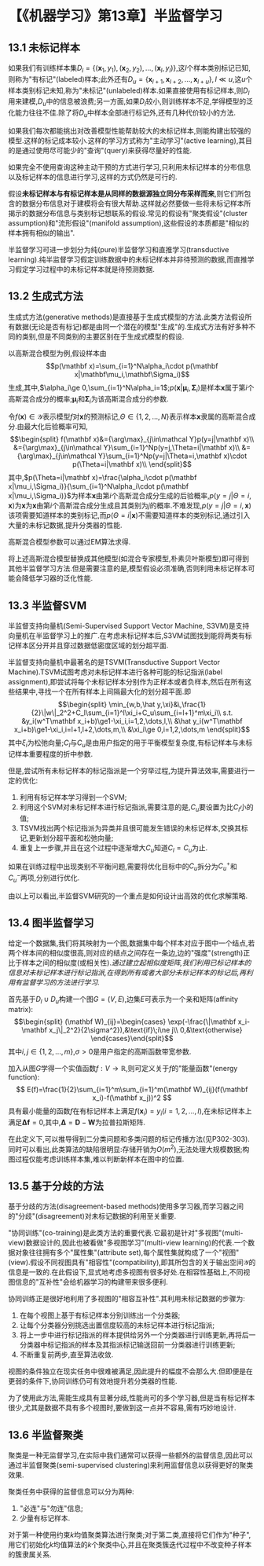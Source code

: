 # 【《机器学习》第13章】半监督学习

## 13.1 未标记样本

如果我们有训练样本集$D_l=\{(\mathbf x_1, y_1),(\mathbf x_2, y_2),\dots,(\mathbf x_l, y_l)\}$,这$l$个样本类别标记已知,则称为"有标记"(labeled)样本;此外还有$D_u=\{\mathbf x_{l+1}, \mathbf x_{l+2}, \dots, \mathbf x_{l+u}\},l\ll u$,这$u$个样本类别标记未知,称为"未标记"(unlabeled)样本.如果直接使用有标记样本,则$D_l$用来建模,$D_u$中的信息被浪费;另一方面,如果$D_l$较小,则训练样本不足,学得模型的泛化能力往往不佳.除了将$D_u$中样本全部进行标记外,还有几种代价较小的方法.

如果我们每次都能挑出对改善模型性能帮助较大的未标记样本,则能构建出较强的模型.这样的标记成本较小.这样的学习方式称为"主动学习"(active learning),其目的是通过使用尽可能少的"查询"(query)来获得尽量好的性能.

如果完全不使用查询这种主动干预的方式进行学习,只利用未标记样本的分布信息以及标记样本的信息进行学习,这样的方式仍然是可行的.

假设**未标记样本与有标记样本是从同样的数据源独立同分布采样而来**,则它们所包含的数据分布信息对于建模将会有很大帮助.这样就必然要做一些将未标记样本所揭示的数据分布信息与类别标记想联系的假设.常见的假设有"聚类假设"(cluster assumption)和"流形假设"(manifold assumption),这些假设的本质都是"相似的样本拥有相似的输出".

半监督学习可进一步划分为纯(pure)半监督学习和直推学习(transductive learning).纯半监督学习假定训练数据中的未标记样本并非待预测的数据,而直推学习假定学习过程中的未标记样本就是待预测数据.

## 13.2 生成式方法

生成式方法(generative methods)是直接基于生成式模型的方法.此类方法假设所有数据(无论是否有标记)都是由同一个潜在的模型"生成"的.生成式方法有好多种不同的类别,但是不同类别的主要区别在于生成式模型的假设.

以高斯混合模型为例,假设样本由$$p(\mathbf x)=\sum_{i=1}^N\alpha_i\cdot p(\mathbf x|\mathbf\mu_i,\mathbf\Sigma_i)$$生成,其中,$\alpha_i\ge 0,\sum_{i=1}^N\alpha_i=1$;$p(\mathbf x|\mathbf\mu_i,\mathbf\Sigma_i)$是样本$\mathbf x$属于第$i$个高斯混合成分的概率;$\mathbf\mu_i$和$\mathbf\Sigma_i$为该高斯混合成分的参数.

令$f(\mathbf x)\in\mathcal{Y}$表示模型$f$对$\mathbf x$的预测标记,$\Theta\in\{1,2,\dots,N\}$表示样本$\mathbf x$隶属的高斯混合成分.由最大化后验概率可知,
$$\begin{split}
f(\mathbf x)&={\arg\max}_{j\in\mathcal Y}p(y=j|\mathbf x)\\
&={\arg\max}_{j\in\mathcal Y}\sum_{i=1}^Np(y=j,\Theta=i|\mathbf x)\\
&={\arg\max}_{j\in\mathcal Y}\sum_{i=1}^Np(y=j|\Theta=i,\mathbf x)\cdot p(\Theta=i|\mathbf x)\\
\end{split}$$
其中,$p(\Theta=i|\mathbf x)=\frac{\alpha_i\cdot p(\mathbf x|\mu_i,\Sigma_i)}{\sum_{i=1}^N\alpha_i\cdot p(\mathbf x|\mu_i,\Sigma_i)}$为样本$\mathbf x$由第$i$个高斯混合成分生成的后验概率,$p(y=j|\Theta=i,\mathbf x)$为$\mathbf x$为$\mathbf x$由第$i$个高斯混合成分生成且其类别为$j$的概率.不难发现,$p(y=j|\Theta=i,\mathbf x)$该项需要知道样本的类别标记,而$p(\Theta=i|\mathbf x)$不需要知道样本的类别标记,通过引入大量的未标记数据,提升分类器的性能.

高斯混合模型参数可以通过EM算法求得.

将上述高斯混合模型替换成其他模型(如混合专家模型,朴素贝叶斯模型)即可得到其他半监督学习方法.但是需要注意的是,模型假设必须准确,否则利用未标记样本可能会降低学习器的泛化性能.

## 13.3 半监督SVM

半监督支持向量机(Semi-Supervised Support Vector Machine, S3VM)是支持向量机在半监督学习上的推广.在考虑未标记样本后,S3VM试图找到能将两类有标记样本区分开并且穿过数据低密度区域的划分超平面.

半监督支持向量机中最著名的是TSVM(Transductive Support Vector Machine).TSVM试图考虑对未标记样本进行各种可能的标记指派(label assignment),即尝试将每个未标记样本分别作为正样本或者负样本,然后在所有这些结果中,寻找一个在所有样本上间隔最大化的划分超平面.即
$$\begin{split}
\min_{w,b,\hat y,\xi}&\,\frac{1}{2}\|w\|_2^2+C_l\sum_{i=1}^l\xi_i+C_u\sum_{i=l+1}^m\xi_i\\
s.t. &y_i(w^T\mathbf x_i+b)\ge1-\xi_i,i=1,2,\dots,l,\\
&\hat y_i(w^T\mathbf x_i+b)\ge1-\xi_i,i=l+1,l+2,\dots,m,\\
&\xi_i\ge 0,i=1,2,\dots,m
\end{split}$$
其中$\xi_i$为松弛向量;$C_l$与$C_u$是由用户指定的用于平衡模型复杂度,有标记样本与未标记样本重要程度的折中参数.

但是,尝试所有未标记样本的标记指派是一个穷举过程,为提升算法效率,需要进行一定的优化:
1. 利用有标记样本学习得到一个SVM;
2. 利用这个SVM对未标记样本进行标记指派,需要注意的是,$C_u$要设置为比$C_l$小的值;
3. TSVM找出两个标记指派为异类并且很可能发生错误的未标记样本,交换其标记,更新划分超平面和松弛向量;
4. 重复上一步骤,并且在这个过程中逐渐增大$C_u$知道$C_l=C_u$为止.

如果在训练过程中出现类别不平衡问题,需要将优化目标中的$C_u$拆分为$C_u^+$和$C_u^-$两项,分别进行优化.

由以上可以看出,半监督SVM研究的一个重点是如何设计出高效的优化求解策略.

## 13.4 图半监督学习

给定一个数据集,我们将其映射为一个图,数据集中每个样本对应于图中一个结点,若两个样本间的相似度很高,则对应的结点之间存在一条边,边的"强度"(strength)正比于样本之间的相似度(或相关性).*通过建立起相似度矩阵,我们利用已标记样本的信息对未标记样本进行标记指派,在得到所有或者大部分未标记样本的标记后,再利用有监督学习的方法进行学习.*

首先基于$D_l\cup D_u$构建一个图$G=(V,E)$,边集$E$可表示为一个亲和矩阵(affinity matrix):
$$\begin{split}
(\mathbf W)_{ij}=\begin{cases}
\exp(-\frac{\|\mathbf x_i-\mathbf x_j\|_2^2}{2\sigma^2}),&\text{if}\;i\ne j\\
0,&\text{otherwise}
\end{cases}\end{split}$$
其中$i,j\in\{1,2,\dots,m\}$,$\sigma>0$是用户指定的高斯函数带宽参数.

加入从图$G$学得一个实值函数$f:V\to\mathbb R$,则可定义关于$f$的"能量函数"(energy function):
$$
E(f)=\frac{1}{2}\sum_{i=1}^m\sum_{i=1}^m(\mathbf W)_{ij}(f(\mathbf x_i)-f(\mathbf x_j))^2
$$
具有最小能量的函数$f$在有标记样本上满足$f(\mathbf x_i)=y_i(i=1,2,\dots,l)$,在未标记样本上满足$\mathbf\Delta\mathbf f=0$,其中,$\mathbf\Delta=\mathbf D-\mathbf W$为拉普拉斯矩阵.

在此定义下,可以推导得到二分类问题和多类问题的标记传播方法(见P302-303).同时可以看出,此类算法的缺陷很明显:存储开销为$O(m^2)$,无法处理大规模数据;构图过程仅能考虑训练样本集,难以判断新样本在图中的位置.

## 13.5 基于分歧的方法

基于分歧的方法(disagreement-based methods)使用多学习器,而学习器之间的"分歧"(disagreement)对未标记数据的利用至关重要.

"协同训练"(co-training)是此类方法的重要代表.它最初是针对"多视图"(multi-view)数据设计的,因此也被看做"多视图学习"(multi-view learning)的代表.一个数据对象往往拥有多个"属性集"(attribute set),每个属性集就构成了一个"视图"(view).假设不同视图具有"相容性"(compatibility),即其所包含的关于输出空间$\mathcal Y$的信息是一致的.在此假设下,显式地考虑多视图有很多好处.在相容性基础上,不同视图信息的"互补性"会给机器学习的构建带来很多便利.

协同训练正是很好地利用了多视图的"相容互补性".其利用未标记数据的步骤为:
1. 在每个视图上基于有标记样本分别训练出一个分类器;
2. 让每个分类器分别挑选出置信度较高的未标记样本进行标记指派;
3. 将上一步中进行标记指派的样本提供给另外一个分类器进行训练更新,再将后一分类器中标记指派的样本及其指派标记输送回前一分类器进行训练更新;
4. 不断重复前两步,直至算法收敛.

视图的条件独立在现实任务中很难被满足,因此提升的幅度不会那么大.但即便是在更弱的条件下,协同训练仍可有效地提升若分类器的性能.

为了使用此方法,需能生成具有显著分歧,性能尚可的多个学习器,但是当有标记样本很少,尤其是数据不具有多个视图时,要做到这一点并不容易,需有巧妙地设计.

## 13.6 半监督聚类

聚类是一种无监督学习,在实际中我们通常可以获得一些额外的监督信息,因此可以通过半监督聚类(semi-supervised clustering)来利用监督信息以获得更好的聚类效果.

聚类任务中获得的监督信息可以分为两种:

1. "必连"与"勿连"信息;
2. 少量有标记样本.

对于第一种使用约束$k$均值聚类算法进行聚类;对于第二类,直接将它们作为"种子",用它们初始化$k$均值算法的$k$个聚类中心,并且在聚类簇迭代过程中不改变种子样本的簇隶属关系.
